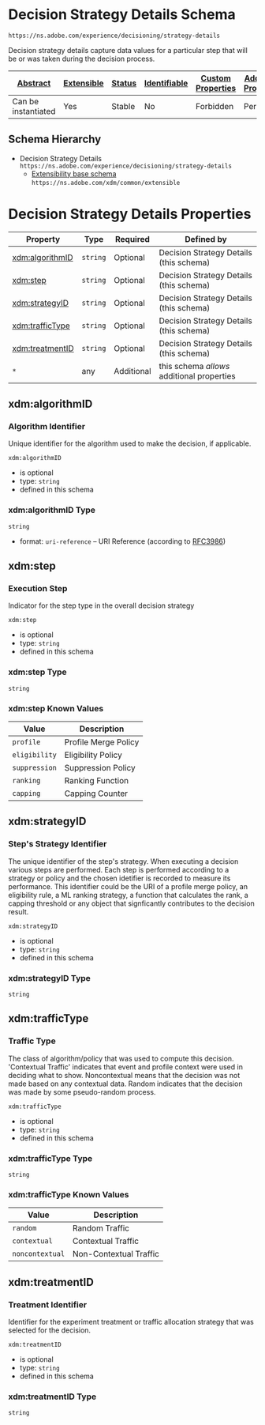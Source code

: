 
# Decision Strategy Details Schema

```
https://ns.adobe.com/experience/decisioning/strategy-details
```

Decision strategy details capture data values for a particular step that will be or was taken during the decision process.

| [Abstract](../../../../abstract.md) | [Extensible](../../../../extensions.md) | [Status](../../../../status.md) | [Identifiable](../../../../id.md) | [Custom Properties](../../../../extensions.md) | [Additional Properties](../../../../extensions.md) | Defined In |
|-------------------------------------|-----------------------------------------|---------------------------------|-----------------------------------|------------------------------------------------|----------------------------------------------------|------------|
| Can be instantiated | Yes | Stable | No | Forbidden | Permitted | [adobe/experience/decisioning/strategy-details.schema.json](adobe/experience/decisioning/strategy-details.schema.json) |
## Schema Hierarchy

* Decision Strategy Details `https://ns.adobe.com/experience/decisioning/strategy-details`
  * [Extensibility base schema](../../../datatypes/extensible.schema.md) `https://ns.adobe.com/xdm/common/extensible`


# Decision Strategy Details Properties

| Property | Type | Required | Defined by |
|----------|------|----------|------------|
| [xdm:algorithmID](#xdmalgorithmid) | `string` | Optional | Decision Strategy Details (this schema) |
| [xdm:step](#xdmstep) | `string` | Optional | Decision Strategy Details (this schema) |
| [xdm:strategyID](#xdmstrategyid) | `string` | Optional | Decision Strategy Details (this schema) |
| [xdm:trafficType](#xdmtraffictype) | `string` | Optional | Decision Strategy Details (this schema) |
| [xdm:treatmentID](#xdmtreatmentid) | `string` | Optional | Decision Strategy Details (this schema) |
| `*` | any | Additional | this schema *allows* additional properties |

## xdm:algorithmID
### Algorithm Identifier

Unique identifier for the algorithm used to make the decision, if applicable.

`xdm:algorithmID`
* is optional
* type: `string`
* defined in this schema

### xdm:algorithmID Type


`string`
* format: `uri-reference` – URI Reference (according to [RFC3986](https://tools.ietf.org/html/rfc3986))






## xdm:step
### Execution Step

Indicator for the step type in the overall decision strategy

`xdm:step`
* is optional
* type: `string`
* defined in this schema

### xdm:step Type


`string`



### xdm:step Known Values
| Value | Description |
|-------|-------------|
| `profile` | Profile Merge Policy |
| `eligibility` | Eligibility Policy |
| `suppression` | Suppression Policy |
| `ranking` | Ranking Function |
| `capping` | Capping Counter |




## xdm:strategyID
### Step&#39;s Strategy Identifier

The unique identifier of the step's strategy. When executing a decision various steps are performed. Each step is performed according to a strategy or policy and the chosen idetifier is recorded to measure its performance. This identifier could be the URI of a profile merge policy, an eligibility rule, a ML ranking strategy, a function that calculates the rank, a capping threshold or any object that signficantly contributes to the decision result.

`xdm:strategyID`
* is optional
* type: `string`
* defined in this schema

### xdm:strategyID Type


`string`






## xdm:trafficType
### Traffic Type

The class of algorithm/policy that was used to compute this decision. 'Contextual Traffic' indicates that event and profile context were used in deciding what to show. Noncontextual means that the decision was not made based on any contextual data. Random indicates that the decision was made by some pseudo-random process.

`xdm:trafficType`
* is optional
* type: `string`
* defined in this schema

### xdm:trafficType Type


`string`



### xdm:trafficType Known Values
| Value | Description |
|-------|-------------|
| `random` | Random Traffic |
| `contextual` | Contextual Traffic |
| `noncontextual` | Non-Contextual Traffic |




## xdm:treatmentID
### Treatment Identifier

Identifier for the experiment treatment or traffic allocation strategy that was selected for the decision.

`xdm:treatmentID`
* is optional
* type: `string`
* defined in this schema

### xdm:treatmentID Type


`string`





